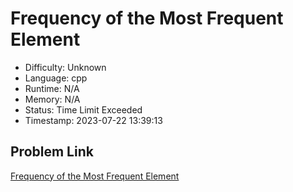 # Frequency of the Most Frequent Element

- Difficulty: Unknown
- Language: cpp
- Runtime: N/A
- Memory: N/A
- Status: Time Limit Exceeded
- Timestamp: 2023-07-22 13:39:13

## Problem Link
[Frequency of the Most Frequent Element](https://leetcode.com/problems/frequency-of-the-most-frequent-element)

